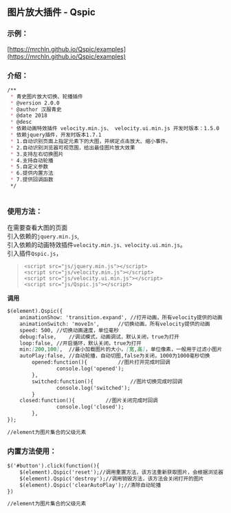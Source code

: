 ## 图片放大插件 - Qspic

### 示例：
[https://mrchln.github.io/Qspic/examples](https://mrchln.github.io/Qspic/examples)

### 介绍：
```markdown
/**
 * 青史图片放大切换、轮播插件
 * @version 2.0.0
 * @author 汉服青史
 * @date 2018
 * @desc 
 * 依赖动画特效插件 velocity.min.js、 velocity.ui.min.js 开发时版本：1.5.0
 * 依赖jquery插件，开发时版本1.7.1
 * 1.自动识别页面上指定元素下的大图，并绑定点击放大、缩小事件。
 * 2.自动识别浏览器可视范围，给出最佳图片放大效果
 * 3.支持左右切换图片
 * 4.支持自动轮播
 * 5.自定义参数
 * 6.提供内置方法
 * 7.提供回调函数
 */
 
```

### 使用方法：

在需要查看大图的页面  
引入依赖的`jquery.min.js`,  
引入依赖的动画特效插件`velocity.min.js、velocity.ui.min.js`。  
引入插件`Qspic.js`，  
>`<script src="js/jquery.min.js"></script>`  
>`<script src="js/velocity.min.js"></script>`  
>`<script src="js/velocity.ui.min.js"></script>`  
>`<script src="js/Qspic.js"></script>`  
  
**调用**
```markdown
$(element).Qspic({
	animationShow: 'transition.expand',	//打开动画，所有velocity提供的动画
	animationSwitch: 'moveIn',		//切换动画，所有velocity提供的动画
	speed: 500,	//切换动画速度，单位毫秒
	debug:false,	//调试模式，动画调试，默认关闭，true为打开
	loop:false,	//开启循环，默认关闭，true为打开
	min:[200,100],	//最小加载图片的大小，[宽,高]，单位像素，一般用于过滤小图片
	autoPlay:false,	//自动轮播，自动切图,false为关闭，1000为1000毫秒切换
        opened:function(){			//图片打开完成时回调
                console.log('opened');
        },
        switched:function(){			//图片切换完成时回调
                console.log('switched');
        }
	closed:function(){			//图片关闭完成时回调
                console.log('closed');		
        },
});

//element为图片集合的父级元素
```
### 内置方法使用：
```markdown
$('#button').click(function(){
	$(element).Qspic('reset');//调用重置方法，该方法重新获取图片，会根据浏览器可视范围重置打开图片的宽高，以及runtime
	$(element).Qspic('destroy');//调用销毁方法，该方法会关闭打开的图片
	$(element).Qspic('clearAutoPlay');//清除自动轮播
})

//element为图片集合的父级元素
```



